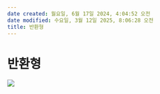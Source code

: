 ```yaml
---
date created: 월요일, 6월 17일 2024, 4:04:52 오전
date modified: 수요일, 3월 12일 2025, 8:06:28 오전
title: 반환형
---
```


# 반환형

![](https://i.imgur.com/DkoxR1n.png)

